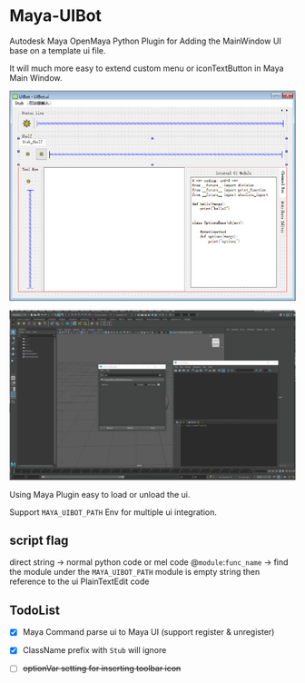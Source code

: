 # Maya-UIBot

Autodesk Maya OpenMaya Python Plugin for Adding the MainWindow UI base on a template ui file.

It will much more easy to extend custom menu or iconTextButton in Maya Main Window.

![Qt Designer](./images/designer.png)

![maya](./images/maya.gif)

Using Maya Plugin easy to load or unload the ui.

Support `MAYA_UIBOT_PATH` Env for multiple ui integration.

## script flag

direct string -> normal python code or mel code
@`module`:`func_name` -> find the module under the `MAYA_UIBOT_PATH` 
module is empty string then reference to the ui PlainTextEdit code


## TodoList

- [x] Maya Command parse ui to Maya UI (support register & unregister)
- [x] ClassName prefix with `Stub` will ignore
- [ ] ~~optionVar setting for inserting toolbar icon~~

